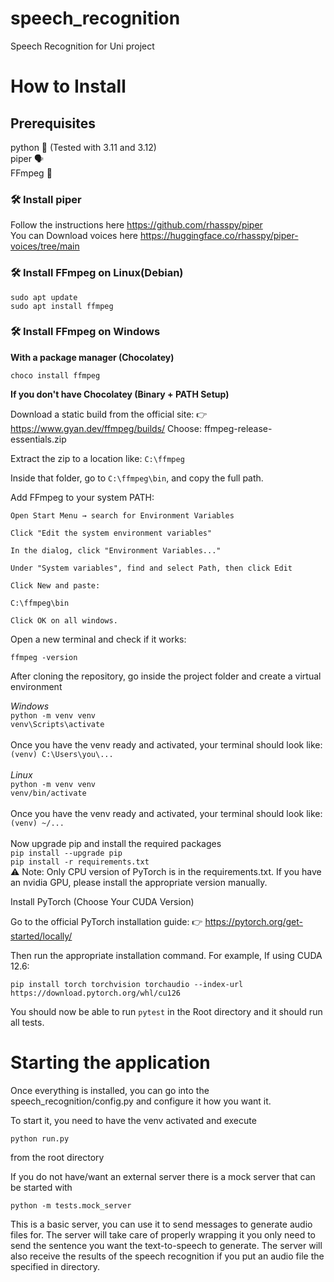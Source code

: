 # speech_recognition

Speech Recognition for Uni project

# How to Install

## Prerequisites

python 🐍 (Tested with 3.11 and 3.12)  
piper 🗣️  
FFmpeg 🔁

### 🛠️ Install piper

Follow the instructions here https://github.com/rhasspy/piper  
You can Download voices here https://huggingface.co/rhasspy/piper-voices/tree/main

### 🛠️ Install FFmpeg on Linux(Debian)

```
sudo apt update
sudo apt install ffmpeg
```

### 🛠️ Install FFmpeg on Windows

**With a package manager (Chocolatey)**

``choco install ffmpeg``

**If you don't have Chocolatey (Binary + PATH Setup)**

Download a static build from the official site:
👉 https://www.gyan.dev/ffmpeg/builds/
Choose:
ffmpeg-release-essentials.zip

Extract the zip to a location like:
``
C:\ffmpeg
``

Inside that folder, go to ``C:\ffmpeg\bin``, and copy the full path.

Add FFmpeg to your system PATH:

```
Open Start Menu → search for Environment Variables

Click "Edit the system environment variables"

In the dialog, click "Environment Variables..."

Under "System variables", find and select Path, then click Edit

Click New and paste:

C:\ffmpeg\bin

Click OK on all windows.
```

Open a new terminal and check if it works:

``ffmpeg -version``

After cloning the repository, go inside the project folder and create a virtual environment

*Windows*
<br>
``python -m venv venv``
<br>
``venv\Scripts\activate``
<br>
<br>
Once you have the venv ready and activated, your terminal should look like:
<br>
``(venv) C:\Users\you\...``
<br>
<br>
*Linux*
<br>
``python -m venv venv``
<br>
``venv/bin/activate``
<br>
<br>
Once you have the venv ready and activated, your terminal should look like:
<br>
``(venv) ~/...``
<br>
<br>
Now upgrade pip and install the required packages
<br>
``pip install --upgrade pip``
<br>
``pip install -r requirements.txt``
<br>
⚠️ Note: Only CPU version of PyTorch is in the requirements.txt.
If you have an nvidia GPU, please install the appropriate version manually.

Install PyTorch (Choose Your CUDA Version)

Go to the official PyTorch installation guide:
👉 https://pytorch.org/get-started/locally/

Then run the appropriate installation command.
For example,
If using CUDA 12.6:

``pip install torch torchvision torchaudio --index-url https://download.pytorch.org/whl/cu126``

You should now be able to run
``pytest``
in the Root directory and it should run all tests.

# Starting the application

Once everything is installed, you can go into the speech_recognition/config.py and configure it how you want it.

To start it, you need to have the venv activated and execute

``python run.py``

from the root directory

If you do not have/want an external server there is a mock server that can be started with

``python -m tests.mock_server``

This is a basic server, you can use it to send messages to generate audio files for.
The server will take care of properly wrapping it you only need
to send the sentence you want the text-to-speech to generate.
The server will also receive the results of the speech recognition if you put an audio file the specified
in directory.
